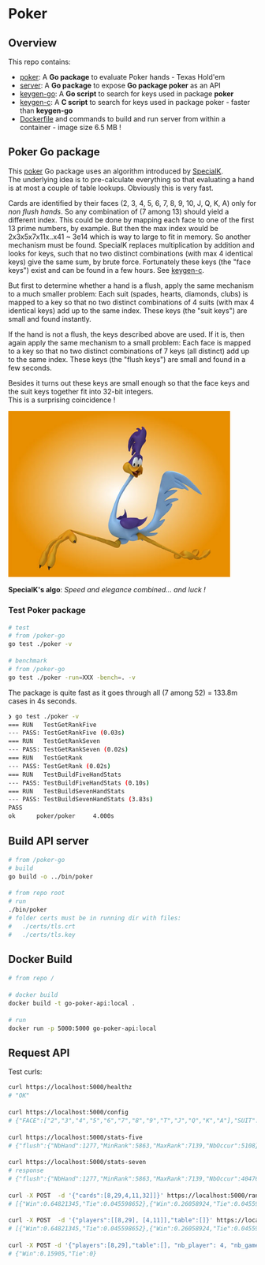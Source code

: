 # Poker

## Overview

This repo contains:

- [poker](./poker): A **Go package** to evaluate Poker hands - Texas Hold'em
- [server](./server): A **Go package** to expose **Go package poker** as an API
- [keygen-go](./keygen-go): A **Go script** to search for keys used in package **poker**
- [keygen-c](./keygen-c): A **C script** to search for keys used in package poker - faster than **keygen-go**
- [Dockerfile](./Dockerfile) and commands to build and run server from within a container - image size 6.5 MB !

## Poker Go package

This [poker](./poker) Go package uses an algorithm introduced by [SpecialK](https://github.com/kennethshackleton/SKPokerEval).  
The underlying idea is to pre-calculate everything so that evaluating a hand is at most a couple of table lookups. Obviously this is very fast.

Cards are identified by their faces (2, 3, 4, 5, 6, 7, 8, 9, 10, J, Q, K, A) only for _non flush hands_. So any combination of (7 among 13) should yield a different index. This could be done by mapping each face to one of the first 13 prime numbers, by example. But then the max index would be 2x3x5x7x11x..x41 ~ 3e14 which is way to large to fit in memory. So another mechanism must be found. SpecialK replaces multiplication by addition and looks for keys, such that no two distinct combinations (with max 4 identical keys) give the same sum, by brute force. Fortunately these keys (the "face keys") exist and can be found in a few hours. See [keygen-c](./keygen-c).

But first to determine whether a hand is a flush, apply the same mechanism to a much smaller problem: Each suit (spades, hearts, diamonds, clubs) is mapped to a key so that no two distinct combinations of 4 suits (with max 4 identical keys) add up to the same index. These keys (the "suit keys") are small and found instantly.

If the hand is not a flush, the keys described above are used. If it is, then again apply the same mechanism to a small problem: Each face is mapped to a key so that no two distinct combinations of 7 keys (all distinct) add up to the same index. These keys (the "flush keys") are small and found in a few seconds.

Besides it turns out these keys are small enough so that the face keys and the suit keys together fit into 32-bit integers.  
This is a surprising coincidence !

<img src="./img/roadrunner.jpeg" width="450" />

**SpecialK's algo**: _Speed and elegance combined... and luck !_

### Test Poker package

```bash
# test
# from /poker-go
go test ./poker -v

# benchmark
# from /poker-go
go test ./poker -run=XXX -bench=. -v
```

The package is quite fast as it goes through all (7 among 52) = 133.8m cases in 4s seconds.

```bash
❯ go test ./poker -v
=== RUN   TestGetRankFive
--- PASS: TestGetRankFive (0.03s)
=== RUN   TestGetRankSeven
--- PASS: TestGetRankSeven (0.02s)
=== RUN   TestGetRank
--- PASS: TestGetRank (0.02s)
=== RUN   TestBuildFiveHandStats
--- PASS: TestBuildFiveHandStats (0.10s)
=== RUN   TestBuildSevenHandStats
--- PASS: TestBuildSevenHandStats (3.83s)
PASS
ok      poker/poker     4.000s
```

## Build API server

```bash
# from /poker-go
# build
go build -o ../bin/poker

# from repo root
# run
./bin/poker
# folder certs must be in running dir with files:
#   ./certs/tls.crt
#   ./certs/tls.key
```

## Docker Build

```bash
# from repo /

# docker build
docker build -t go-poker-api:local .

# run
docker run -p 5000:5000 go-poker-api:local
```

## Request API

Test curls:

```bash
curl https://localhost:5000/healthz
# "OK"

curl https://localhost:5000/config
# {"FACE":["2","3","4","5","6","7","8","9","T","J","Q","K","A"],"SUIT":["C","D","H","S"],"CARD_NO":{"2C":0,"2D":1,"2H":2,"2S":3,"3C":4,"3D":5,"3H":6,"3S":7,"4C":8,"4D":9,"4H":10,"4S":11,"5C":12,"5D":13,"5H":14,"5S":15,"6C":16,"6D":17,"6H":18,"6S":19,"7C":20,"7D":21,"7H":22,"7S":23,"8C":24,"8D":25,"8H":26,"8S":27,"9C":28,"9D":29,"9H":30,"9S":31,"AC":48,"AD":49,"AH":50,"AS":51,"JC":36,"JD":37,"JH":38,"JS":39,"KC":44,"KD":45,"KH":46,"KS":47,"QC":40,"QD":41,"QH":42,"QS":43,"TC":32,"TD":33,"TH":34,"TS":35},"CARD_SY":{"0":"2C","1":"2D","10":"4H","11":"4S","12":"5C","13":"5D","14":"5H","15":"5S","16":"6C","17":"6D","18":"6H","19":"6S","2":"2H","20":"7C","21":"7D","22":"7H","23":"7S","24":"8C","25":"8D","26":"8H","27":"8S","28":"9C","29":"9D","3":"2S","30":"9H","31":"9S","32":"TC","33":"TD","34":"TH","35":"TS","36":"JC","37":"JD","38":"JH","39":"JS","4":"3C","40":"QC","41":"QD","42":"QH","43":"QS","44":"KC","45":"KD","46":"KH","47":"KS","48":"AC","49":"AD","5":"3D","50":"AH","51":"AS","6":"3H","7":"3S","8":"4C","9":"4D"}}

curl https://localhost:5000/stats-five
# {"flush":{"NbHand":1277,"MinRank":5863,"MaxRank":7139,"NbOccur":5108},"four-of-a-kind":{"NbHand":156,"MinRank":7296,"MaxRank":7451,"NbOccur":624},"full-house":{"NbHand":156,"MinRank":7140,"MaxRank":7295,"NbOccur":3744},"high-card":{"NbHand":1277,"MinRank":0,"MaxRank":1276,"NbOccur":1302540},"one-pair":{"NbHand":2860,"MinRank":1277,"MaxRank":4136,"NbOccur":1098240},"straight":{"NbHand":10,"MinRank":5853,"MaxRank":5862,"NbOccur":10200},"straight-flush":{"NbHand":10,"MinRank":7452,"MaxRank":7461,"NbOccur":40},"three-of-a-kind":{"NbHand":858,"MinRank":4995,"MaxRank":5852,"NbOccur":54912},"two-pairs":{"NbHand":858,"MinRank":4137,"MaxRank":4994,"NbOccur":123552}}

curl https://localhost:5000/stats-seven
# response
# {"flush":{"NbHand":1277,"MinRank":5863,"MaxRank":7139,"NbOccur":4047644},"four-of-a-kind":{"NbHand":156,"MinRank":7296,"MaxRank":7451,"NbOccur":224848},"full-house":{"NbHand":156,"MinRank":7140,"MaxRank":7295,"NbOccur":3473184},"high-card":{"NbHand":407,"MinRank":48,"MaxRank":1276,"NbOccur":23294460},"one-pair":{"NbHand":1470,"MinRank":1295,"MaxRank":4136,"NbOccur":58627800},"straight":{"NbHand":10,"MinRank":5853,"MaxRank":5862,"NbOccur":6180020},"straight-flush":{"NbHand":10,"MinRank":7452,"MaxRank":7461,"NbOccur":41584},"three-of-a-kind":{"NbHand":575,"MinRank":5003,"MaxRank":5852,"NbOccur":6461620},"two-pairs":{"NbHand":763,"MinRank":4140,"MaxRank":4994,"NbOccur":31433400}}

curl -X POST  -d '{"cards":[8,29,4,11,32]]}' https://localhost:5000/rank-five
# [{"Win":0.64821345,"Tie":0.045598652},{"Win":0.26058924,"Tie":0.045598652}]

curl -X POST  -d '{"players":[[8,29], [4,11]],"table":[]}' https://localhost:5000/calc
# [{"Win":0.64821345,"Tie":0.045598652},{"Win":0.26058924,"Tie":0.045598652}]

curl -X POST -d '{"players":[8,29],"table":[], "nb_player": 4, "nb_game": 100000}' https://localhost:5000/calc-mc
# {"Win":0.15905,"Tie":0}
```
